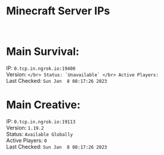 
# Minecraft Server IPs

</br><h1>Main Survival:</h1>IP: `0.tcp.in.ngrok.io:19400` </br> Version: `` </br> Status: `Unavailable` </br> Active Players: `` </br> Last Checked: `Sun Jan  8 08:17:26 2023`
</br><h1>Main Creative:</h1>IP: `0.tcp.in.ngrok.io:19113` </br> Version: `1.19.2` </br> Status: `Available Globally` </br> Active Players: `0` </br> Last Checked: `Sun Jan  8 08:17:26 2023`
